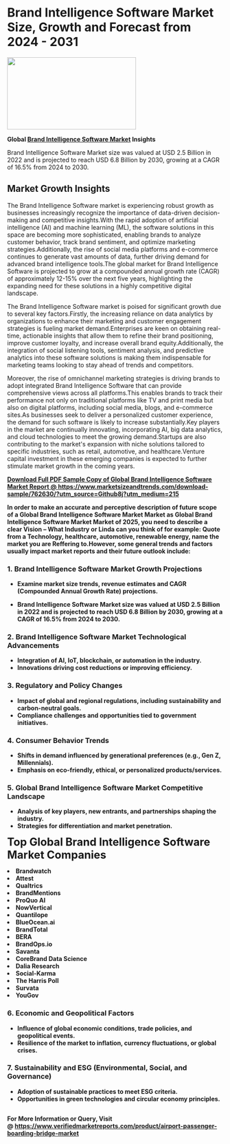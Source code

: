 <H1>Brand Intelligence Software Market Size, Growth and Forecast from 2024 - 2031</H1><img class="aligncenter size-medium wp-image-584254" src="https://thirdeyenews.in/wp-content/uploads/2024/09/Global-Market-Research-300x168.jpeg" alt="" width="300" height="168" /><p><strong>Global&nbsp;<a href="https://www.marketsizeandtrends.com/download-sample/762630/?utm_source=Github8j?utm_medium=215">Brand Intelligence Software Market</a> Insights</strong></p><p>Brand Intelligence Software Market size was valued at USD 2.5 Billion in 2022 and is projected to reach USD 6.8 Billion by 2030, growing at a CAGR of 16.5% from 2024 to 2030.</p><p><h2>Market Growth Insights</h2> <p>The Brand Intelligence Software market is experiencing robust growth as businesses increasingly recognize the importance of data-driven decision-making and competitive insights.With the rapid adoption of artificial intelligence (AI) and machine learning (ML), the software solutions in this space are becoming more sophisticated, enabling brands to analyze customer behavior, track brand sentiment, and optimize marketing strategies.Additionally, the rise of social media platforms and e-commerce continues to generate vast amounts of data, further driving demand for advanced brand intelligence tools.The global market for Brand Intelligence Software is projected to grow at a compounded annual growth rate (CAGR) of approximately 12-15% over the next five years, highlighting the expanding need for these solutions in a highly competitive digital landscape.</p> <p><strong><a href="#"></a></strong></p> <p>The Brand Intelligence Software market is poised for significant growth due to several key factors.Firstly, the increasing reliance on data analytics by organizations to enhance their marketing and customer engagement strategies is fueling market demand.Enterprises are keen on obtaining real-time, actionable insights that allow them to refine their brand positioning, improve customer loyalty, and increase overall brand equity.Additionally, the integration of social listening tools, sentiment analysis, and predictive analytics into these software solutions is making them indispensable for marketing teams looking to stay ahead of trends and competitors.</p> <p>Moreover, the rise of omnichannel marketing strategies is driving brands to adopt integrated Brand Intelligence Software that can provide comprehensive views across all platforms.This enables brands to track their performance not only on traditional platforms like TV and print media but also on digital platforms, including social media, blogs, and e-commerce sites.As businesses seek to deliver a personalized customer experience, the demand for such software is likely to increase substantially.Key players in the market are continually innovating, incorporating AI, big data analytics, and cloud technologies to meet the growing demand.Startups are also contributing to the market's expansion with niche solutions tailored to specific industries, such as retail, automotive, and healthcare.Venture capital investment in these emerging companies is expected to further stimulate market growth in the coming years.</p> <p><strong><a href="#"></p><p><span class=""><strong>Download Full PDF Sample Copy of Global Brand Intelligence Software Market Report</strong> @ <a href="https://www.marketsizeandtrends.com/download-sample/762630/?utm_source=Github8j?utm_medium=215" target="_blank">https://www.marketsizeandtrends.com/download-sample/762630/?utm_source=Github8j?utm_medium=215</a></span></p><p>In order to make an accurate and perceptive description of future scope of a Global&nbsp;Brand Intelligence Software Market Market as Global&nbsp;Brand Intelligence Software Market Market of 2025, you need to describe a clear Vision &ndash; What Industry or Linda can you think of for example: Quote from a Technology, healthcare, automotive, renewable energy, name the market you are Reffering to.However, some general trends and factors usually impact market reports and their future outlook include:</p><h3>1.&nbsp;<strong>Brand Intelligence Software Market Growth Projections</strong></h3><ul><li>Examine market size trends, revenue estimates and CAGR (Compounded Annual Growth Rate) projections.</li><li><p>Brand Intelligence Software Market size was valued at USD 2.5 Billion in 2022 and is projected to reach USD 6.8 Billion by 2030, growing at a CAGR of 16.5% from 2024 to 2030.</p></li></ul><h3>2.&nbsp;<strong>Brand Intelligence Software Market Technological Advancements</strong></h3><ul><li>Integration of AI, IoT, blockchain, or automation in the industry.</li><li>Innovations driving cost reductions or improving efficiency.</li></ul><h3>3.&nbsp;<strong>Regulatory and Policy Changes</strong></h3><ul><li>Impact of global and regional regulations, including sustainability and carbon-neutral goals.</li><li>Compliance challenges and opportunities tied to government initiatives.</li></ul><h3>4.&nbsp;<strong>Consumer Behavior Trends</strong></h3><ul><li>Shifts in demand influenced by generational preferences (e.g., Gen Z, Millennials).</li><li>Emphasis on eco-friendly, ethical, or personalized products/services.</li></ul><h3>5.&nbsp;<strong>Global Brand Intelligence Software Market Competitive Landscape</strong></h3><ul><li>Analysis of key players, new entrants, and partnerships shaping the industry.</li><li>Strategies for differentiation and market penetration.</li></ul><p data-pm-slice="1 1 []"><span style="color: inherit; font-family: inherit; font-size: 25px;">Top Global Brand Intelligence Software Market Companies</span></p><div class="" data-test-id=""><p><li>Brandwatch</li><li> Attest</li><li> Qualtrics</li><li> BrandMentions</li><li> ProQuo AI</li><li> NowVertical</li><li> Quantilope</li><li> BlueOcean.ai</li><li> BrandTotal</li><li> BERA</li><li> BrandOps.io</li><li> Savanta</li><li> CoreBrand Data Science</li><li> Dalia Research</li><li> Social-Karma</li><li> The Harris Poll</li><li> Survata</li><li> YouGov</li></p></div><h3>6.&nbsp;<strong>Economic and Geopolitical Factors</strong></h3><ul><li>Influence of global economic conditions, trade policies, and geopolitical events.</li><li>Resilience of the market to inflation, currency fluctuations, or global crises.</li></ul><h3>7.&nbsp;<strong>Sustainability and ESG (Environmental, Social, and Governance)</strong></h3><ul><li>Adoption of sustainable practices to meet ESG criteria.</li><li>Opportunities in green technologies and circular economy principles.</li></ul><h2><strong style="font-size: 14px;">For More Information or Query, Visit @&nbsp;</strong><a style="background-color: #ffffff; font-size: 14px;" href="https://www.marketsizeandtrends.com/report/brand-intelligence-software-market/" target="_blank">https://www.verifiedmarketreports.com/product/airport-passenger-boarding-bridge-market</a></h2>